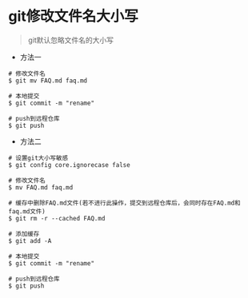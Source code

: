 # git修改文件名大小写

> git默认忽略文件名的大小写

- 方法一

```text
# 修改文件名
$ git mv FAQ.md faq.md

# 本地提交
$ git commit -m "rename"

# push到远程仓库
$ git push
```

- 方法二
```text
# 设置git大小写敏感
$ git config core.ignorecase false

# 修改文件名
$ mv FAQ.md faq.md

# 缓存中删除FAQ.md文件(若不进行此操作，提交到远程仓库后，会同时存在FAQ.md和faq.md文件)
$ git rm -r --cached FAQ.md

# 添加缓存
$ git add -A

# 本地提交
$ git commit -m "rename"

# push到远程仓库
$ git push
```
